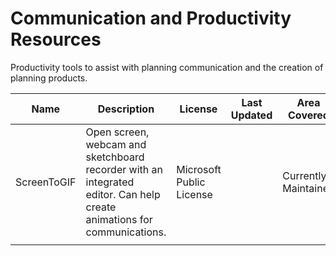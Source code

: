 # Communication and Productivity Resources
Productivity tools to assist with planning communication and the creation of planning products. 

| Name 	| Description 	| License 	| Last Updated 	| Area Covered 	| Provider	| Links 	|
|------	|-------------	|---------	|:------------:	|--------------	|------	|-------	|
|  ScreenToGIF 	|  Open screen, webcam and sketchboard recorder with an integrated editor. Can help create animations for communications.	| Microsoft Public License	|              	|      Currently Maintained        	|   NA  	|    Nicke Manarin   	|https://www.screentogif.com/ |
|      	|             	|         	|              	|              	|      	|       	|
